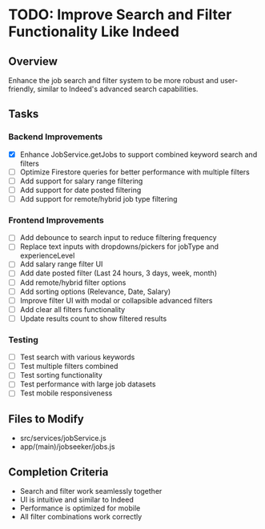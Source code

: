 # TODO: Improve Search and Filter Functionality Like Indeed

## Overview
Enhance the job search and filter system to be more robust and user-friendly, similar to Indeed's advanced search capabilities.

## Tasks

### Backend Improvements
- [x] Enhance JobService.getJobs to support combined keyword search and filters
- [ ] Optimize Firestore queries for better performance with multiple filters
- [ ] Add support for salary range filtering
- [ ] Add support for date posted filtering
- [ ] Add support for remote/hybrid job type filtering

### Frontend Improvements
- [ ] Add debounce to search input to reduce filtering frequency
- [ ] Replace text inputs with dropdowns/pickers for jobType and experienceLevel
- [ ] Add salary range filter UI
- [ ] Add date posted filter (Last 24 hours, 3 days, week, month)
- [ ] Add remote/hybrid filter options
- [ ] Add sorting options (Relevance, Date, Salary)
- [ ] Improve filter UI with modal or collapsible advanced filters
- [ ] Add clear all filters functionality
- [ ] Update results count to show filtered results

### Testing
- [ ] Test search with various keywords
- [ ] Test multiple filters combined
- [ ] Test sorting functionality
- [ ] Test performance with large job datasets
- [ ] Test mobile responsiveness

## Files to Modify
- src/services/jobService.js
- app/(main)/jobseeker/jobs.js

## Completion Criteria
- Search and filter work seamlessly together
- UI is intuitive and similar to Indeed
- Performance is optimized for mobile
- All filter combinations work correctly
